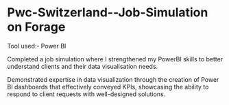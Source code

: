 # Pwc-Switzerland--Job-Simulation on Forage

Tool used:- Power BI


 Completed a job simulation where I strengthened my PowerBI skills to better
 understand clients and their data visualisation needs.

 Demonstrated expertise in data visualization through the creation of Power BI
 dashboards that effectively conveyed KPIs, showcasing the ability to respond
 to client requests with well-designed solutions.
